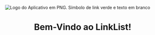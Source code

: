 ![Logo do Aplicativo em PNG.  Símbolo de link verde e texto em branco](https://user-images.githubusercontent.com/100874392/234430999-ffac1ac0-cca5-4028-84f6-da956bd96d65.png)



<h1 align="center">Bem-Vindo ao LinkList!</h1>
